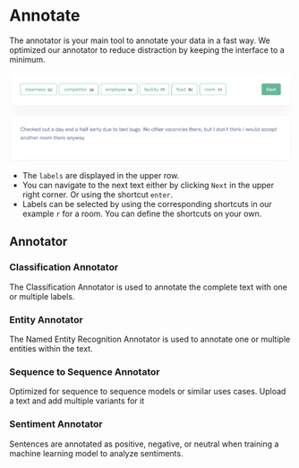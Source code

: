 # Annotate

The annotator is your main tool to annotate your data in a fast way. 
We optimized our annotator to reduce distraction by keeping the interface to a minimum.

![annotator overview](../images/annotator-overview2.png)

* The `labels` are displayed in the upper row.
* You can navigate to the next text either by clicking `Next`
 in the upper right corner. Or using the shortcut `enter`.
* Labels can be selected by using the corresponding shortcuts in our example `r` for a room. You can define the shortcuts on your own.


## Annotator
### Classification Annotator

The Classification Annotator is used to annotate the complete text with one or multiple labels. 

### Entity Annotator
The Named Entity Recognition Annotator is used to annotate one or multiple entities within the text. 

### Sequence to Sequence Annotator
Optimized for sequence to sequence models or similar uses cases. Upload a text and add multiple variants for it

### Sentiment Annotator
Sentences are annotated as positive, negative, or neutral when training a machine learning model to analyze sentiments.